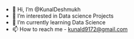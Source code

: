 - 👋 Hi, I’m @KunalDeshmukh
- 👀 I’m interested in Data science Projects
- 🌱 I’m currently learning Data Science
- 📫 How to reach me - kunald9172@gmail.com

<!---
kunalprojects/kunalprojects is a ✨ special ✨ repository because its `README.md` (this file) appears on your GitHub profile.
You can click the Preview link to take a look at your changes.
--->
